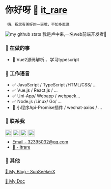 <!--
 * @Descripttion: 
 * @version: 
 * @Author: Zhonglai
 * @Date: 2020-08-05 23:12:22
 * @LastEditTime: 2020-09-06 14:42:23
-->

# 你好呀 👋 [it_rare]() 
` 嗨，祝您有美好的一天哦，不如多逛逛`

![my github stats](https://github-readme-stats.vercel.app/api?username=luzhonglai&show_icons=true&hide_border=true)
我是卢中来,一名web前端开发者🚀



### 📝 在做的事
- 🌱 Vue2源码解析 、学习typescript


### 📝 工作语言

- ✅ JavaScript / TypeScript /HTML/CSS/ ...
- ✅ Vue.js / React.js / ...
- ✅ Uni-App/ Webapp / webpack...
- ✅ Node.js /Linux/ Go/ ...
- 🔧 小程序Api-Promise插件 / wechat-axios / ...



### 📮 联系我

<a href="http://wpa.qq.com/msgrd?v=3&uin=&site=qq&menu=yes">
  <img align="left" alt="itrare" width="22px" src="https://cdn.jsdelivr.net/npm/simple-icons@3.1.0/icons/wechat.svg" />
</a>
<a href="#">
  <img align="left" alt="qq:32395032" width="22px" src="https://cdn.jsdelivr.net/npm/simple-icons@3.1.0/icons/tencentqq.svg" />
</a>
<a href="https://weibo.com/oreshura">
  <img align="left" alt="itrare" width="22px" src="https://cdn.jsdelivr.net/npm/simple-icons@3.1.0/icons/sinaweibo.svg" />
</a>
<a href="https://github.com/luzhonglai">
  <img align="left" alt="itrare" width="22px" src="https://cdn.jsdelivr.net/npm/simple-icons@3.1.0/icons/github.svg" />
</a>
<br/>

- [Email - 32395032@qq.com](32395032@qq.com)
- [💬 - itrare]()




### 🤪 其他

[📌 My Blog - SunSeekerX](https://yoouu.cn/)

[📌 My Doc](https://sunseekerx.yoouu.cn/)






